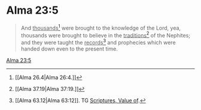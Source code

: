 # Alma 23:5

> And <u>thousands</u>[^a] were brought to the knowledge of the Lord, yea, thousands were brought to believe in the <u>traditions</u>[^b] of the Nephites; and they were taught the <u>records</u>[^c] and prophecies which were handed down even to the present time.

[Alma 23:5](https://www.churchofjesuschrist.org/study/scriptures/bofm/alma/23?lang=eng&id=p5#p5)


[^a]: [[Alma 26.4|Alma 26:4.]]
[^b]: [[Alma 37.19|Alma 37:19.]]
[^c]: [[Alma 63.12|Alma 63:12]]. TG [Scriptures, Value of](https://www.churchofjesuschrist.org/study/scriptures/tg/scriptures-value-of?lang=eng).

